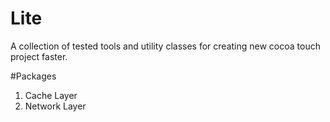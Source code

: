 # Lite
A collection of tested tools and utility classes for creating new cocoa touch project faster.

#Packages

1. Cache Layer
2. Network Layer
